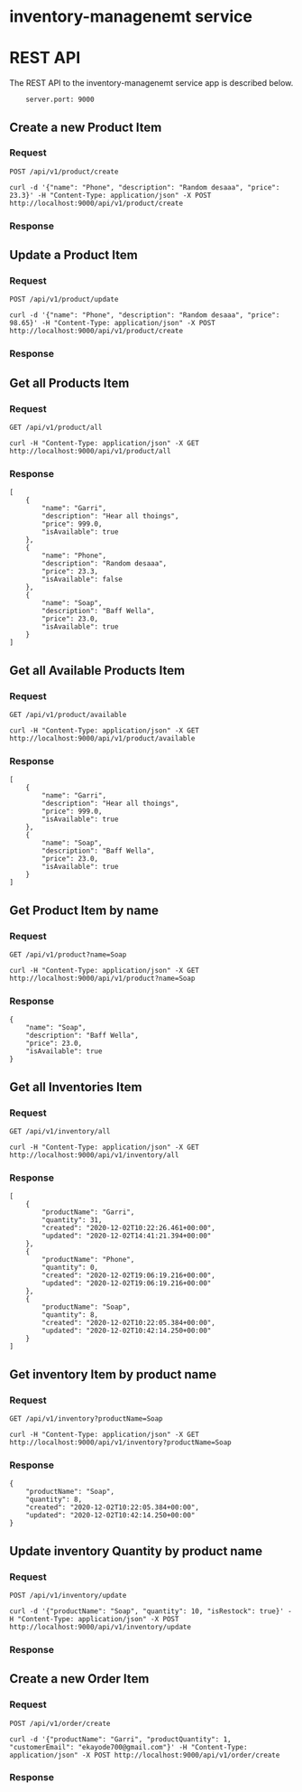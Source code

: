# inventory-managenemt service

# REST API

The REST API to the inventory-managenemt service app is described below.

        server.port: 9000

## Create a new Product Item

### Request

`POST /api/v1/product/create`

    curl -d '{"name": "Phone", "description": "Random desaaa", "price": 23.3}' -H "Content-Type: application/json" -X POST http://localhost:9000/api/v1/product/create

### Response


## Update a Product Item

### Request

`POST /api/v1/product/update`

    curl -d '{"name": "Phone", "description": "Random desaaa", "price": 98.65}' -H "Content-Type: application/json" -X POST http://localhost:9000/api/v1/product/create

### Response


## Get all Products Item

### Request

`GET /api/v1/product/all`

    curl -H "Content-Type: application/json" -X GET  http://localhost:9000/api/v1/product/all
    
### Response

    [
        {
            "name": "Garri",
            "description": "Hear all thoings",
            "price": 999.0, 
            "isAvailable": true
        },
        {
            "name": "Phone",
            "description": "Random desaaa",
            "price": 23.3,
            "isAvailable": false
        },
        {
            "name": "Soap",
            "description": "Baff Wella",
            "price": 23.0,
            "isAvailable": true
        }
    ]
    
## Get all Available Products Item

### Request

`GET /api/v1/product/available`

    curl -H "Content-Type: application/json" -X GET  http://localhost:9000/api/v1/product/available
    
### Response

    [
        {
            "name": "Garri",
            "description": "Hear all thoings",
            "price": 999.0, 
            "isAvailable": true
        },
        {
            "name": "Soap",
            "description": "Baff Wella",
            "price": 23.0,
            "isAvailable": true
        }
    ]
    

## Get Product Item by name

### Request

`GET /api/v1/product?name=Soap`

    curl -H "Content-Type: application/json" -X GET  http://localhost:9000/api/v1/product?name=Soap    
### Response

    {
        "name": "Soap",
        "description": "Baff Wella",
        "price": 23.0,
        "isAvailable": true
    }
    
    

## Get all Inventories Item

### Request

`GET /api/v1/inventory/all`

    curl -H "Content-Type: application/json" -X GET  http://localhost:9000/api/v1/inventory/all
    
### Response

    [
        {
            "productName": "Garri",
            "quantity": 31,
            "created": "2020-12-02T10:22:26.461+00:00",
            "updated": "2020-12-02T14:41:21.394+00:00"
        },
        {
            "productName": "Phone",
            "quantity": 0,
            "created": "2020-12-02T19:06:19.216+00:00",
            "updated": "2020-12-02T19:06:19.216+00:00"
        },
        {
            "productName": "Soap",
            "quantity": 8,
            "created": "2020-12-02T10:22:05.384+00:00",
            "updated": "2020-12-02T10:42:14.250+00:00"
        }
    ]
    
    
## Get inventory Item by product name

### Request

`GET /api/v1/inventory?productName=Soap`

    curl -H "Content-Type: application/json" -X GET  http://localhost:9000/api/v1/inventory?productName=Soap    
### Response

    {
        "productName": "Soap",
        "quantity": 8,
        "created": "2020-12-02T10:22:05.384+00:00",
        "updated": "2020-12-02T10:42:14.250+00:00"
    }
    

## Update inventory Quantity by product name

### Request

`POST /api/v1/inventory/update`

    curl -d '{"productName": "Soap", "quantity": 10, "isRestock": true}' -H "Content-Type: application/json" -X POST http://localhost:9000/api/v1/inventory/update

### Response 



## Create a new Order Item

### Request

`POST /api/v1/order/create`

    curl -d '{"productName": "Garri", "productQuantity": 1, "customerEmail": "ekayode700@gmail.com"}' -H "Content-Type: application/json" -X POST http://localhost:9000/api/v1/order/create

### Response 

